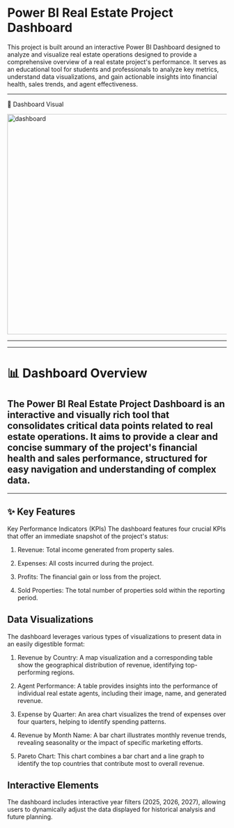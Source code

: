 # Power BI Real Estate Project Dashboard
This project is built around an interactive Power BI Dashboard designed to analyze and visualize real estate operations designed to provide a comprehensive overview of a real estate project's performance. It serves as an educational tool for students and professionals to analyze key metrics, understand data visualizations, and gain actionable insights into financial health, sales trends, and agent effectiveness.

---
📸 Dashboard Visual


<img width="893" height="505" alt="dashboard" src="https://github.com/user-attachments/assets/54f24efa-d378-4188-98d2-8b6648d629cb" />

---

---
# 📊 Dashboard Overview
The Power BI Real Estate Project Dashboard is an interactive and visually rich tool that consolidates critical data points related to real estate operations. It aims to provide a clear and concise summary of the project's financial health and sales performance, structured for easy navigation and understanding of complex data.
---

---
## ✨ Key Features
Key Performance Indicators (KPIs)
The dashboard features four crucial KPIs that offer an immediate snapshot of the project's status:

1.  Revenue: Total income generated from property sales.

2. Expenses: All costs incurred during the project.

3. Profits: The financial gain or loss from the project.

4. Sold Properties: The total number of properties sold within the reporting period.

## Data Visualizations
The dashboard leverages various types of visualizations to present data in an easily digestible format:

1. Revenue by Country: A map visualization and a corresponding table show the geographical distribution of revenue, identifying top-performing regions.

2. Agent Performance: A table provides insights into the performance of individual real estate agents, including their image, name, and generated revenue.

3. Expense by Quarter: An area chart visualizes the trend of expenses over four quarters, helping to identify spending patterns.

4. Revenue by Month Name: A bar chart illustrates monthly revenue trends, revealing seasonality or the impact of specific marketing efforts.

5. Pareto Chart: This chart combines a bar chart and a line graph to identify the top countries that contribute most to overall revenue.

## Interactive Elements
The dashboard includes interactive year filters (2025, 2026, 2027), allowing users to dynamically adjust the data displayed for historical analysis and future planning.






